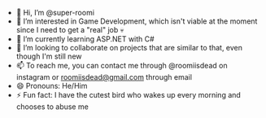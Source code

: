 - 👋 Hi, I’m @super-roomi
- 👀 I’m interested in Game Development, which isn't viable at the moment since I need to get a "real" job 💀
- 🌱 I’m currently learning ASP.NET with C#
- 💞️ I’m looking to collaborate on projects that are similar to that, even though I'm still new
- 📫 To reach me, you can contact me through @roomiisdead on instagram or roomiisdead@gmail.com through email
- 😄 Pronouns: He/Him
- ⚡ Fun fact: I have the cutest bird who wakes up every morning and chooses to abuse me

<!---
super-roomi/super-roomi is a ✨ special ✨ repository because its `README.md` (this file) appears on your GitHub profile.
You can click the Preview link to take a look at your changes.
--->
